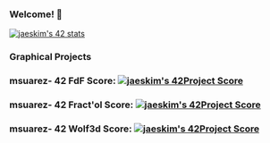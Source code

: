 ### Welcome! 👋

<!--
**MuSuareZ/MuSuareZ** is a ✨ _special_ ✨ repository because its `README.md` (this file) appears on your GitHub profile.

Here are some ideas to get you started:

- 🔭 I’m currently working on ...
- 🌱 I’m currently learning ...
- 👯 I’m looking to collaborate on ...
- 🤔 I’m looking for help with ...
- 💬 Ask me about ...
- 📫 How to reach me: ...
- 😄 Pronouns: ...
- ⚡ Fun fact: ...
-->
[![jaeskim's 42 stats](https://badge42.herokuapp.com/api/stats/msuarez-?privacyEmail=true)](https://github.com/JaeSeoKim/badge42)

### Graphical Projects

### msuarez- 42 FdF Score: [![jaeskim's 42Project Score](https://badge42.herokuapp.com/api/project/msuarez-/FdF)](https://github.com/JaeSeoKim/badge42)

### msuarez- 42 Fract'ol Score: [![jaeskim's 42Project Score](https://badge42.herokuapp.com/api/project/msuarez-/Fract'ol)](https://github.com/JaeSeoKim/badge42)

### msuarez- 42 Wolf3d Score: [![jaeskim's 42Project Score](https://badge42.herokuapp.com/api/project/msuarez-/Wolf3d)](https://github.com/JaeSeoKim/badge42)
